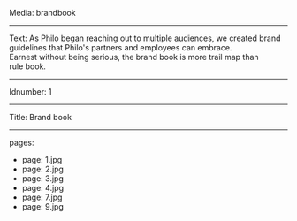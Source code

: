 Media: brandbook

----

Text: As Philo began reaching out to multiple audiences, we created brand guidelines that Philo's partners and employees can embrace. Earnest without being serious, the brand book is more trail map than rule book.

----

Idnumber: 1

----

Title: Brand book

----

pages:

-
  page: 1.jpg
-
  page: 2.jpg
-
  page: 3.jpg
-
  page: 4.jpg
-
  page: 7.jpg
-
  page: 9.jpg
